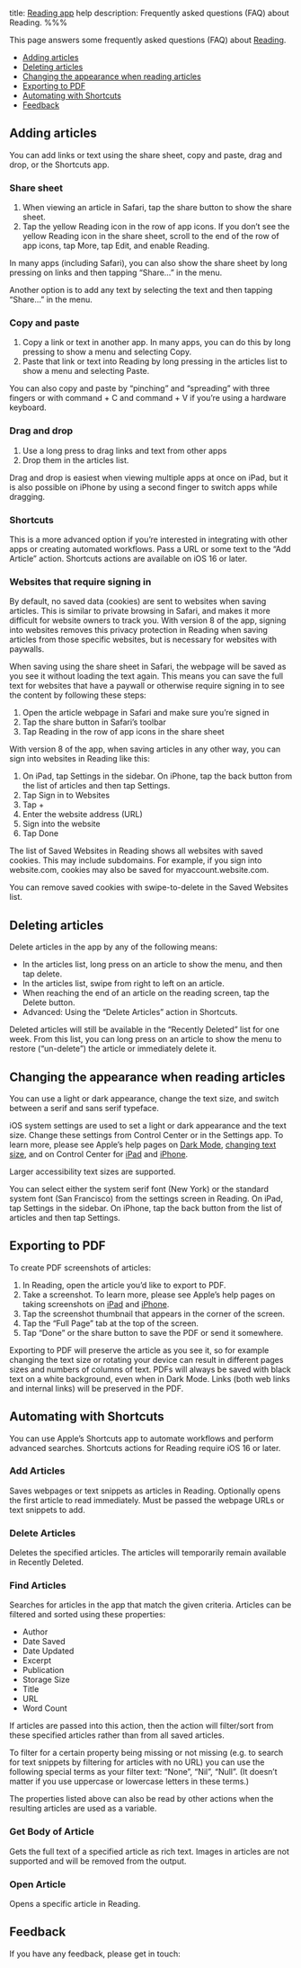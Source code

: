 title: [Reading app](/reading-app/) help
description: Frequently asked questions (FAQ) about Reading.
%%%

This page answers some frequently asked questions (FAQ) about [Reading](../).

- [Adding articles](#add)
- [Deleting articles](#delete)
- [Changing the appearance when reading articles](#appearance)
- [Exporting to PDF](#export-pdf)
- [Automating with Shortcuts](#shortcuts)
- [Feedback](#feedback)

<h2 id="add">Adding articles</h2>

You can add links or text using the share sheet, copy and paste, drag and drop, or the Shortcuts app.

### Share sheet

1. When viewing an article in Safari, tap the share button to show the share sheet.
2. Tap the yellow Reading icon in the row of app icons. If you don’t see the yellow Reading icon in the share sheet, scroll to the end of the row of app icons, tap More, tap Edit, and enable Reading.

In many apps (including Safari), you can also show the share sheet by long pressing on links and then tapping “Share…” in the menu.

Another option is to add any text by selecting the text and then tapping “Share…” in the menu.

### Copy and paste

1. Copy a link or text in another app. In many apps, you can do this by long pressing to show a menu and selecting Copy.
2. Paste that link or text into Reading by long pressing in the articles list to show a menu and selecting Paste.

You can also copy and paste by “pinching” and “spreading” with three fingers or with command + C and command + V if you’re using a hardware keyboard.

### Drag and drop

1. Use a long press to drag links and text from other apps
2. Drop them in the articles list.

Drag and drop is easiest when viewing multiple apps at once on iPad, but it is also possible on iPhone by using a second finger to switch apps while dragging.

### Shortcuts

This is a more advanced option if you’re interested in integrating with other apps or creating automated workflows. Pass a URL or some text to the “Add Article” action. Shortcuts actions are available on iOS 16 or later.

<h3 id="websites-that-require-signing-in">Websites that require signing in</h3>

By default, no saved data (cookies) are sent to websites when saving articles. This is similar to private browsing in Safari, and makes it more difficult for website owners to track you. With version 8 of the app, signing into websites removes this privacy protection in Reading when saving articles from those specific websites, but is necessary for websites with paywalls.

When saving using the share sheet in Safari, the webpage will be saved as you see it without loading the text again. This means you can save the full text for websites that have a paywall or otherwise require signing in to see the content by following these steps:

1. Open the article webpage in Safari and make sure you’re signed in
2. Tap the share button in Safari’s toolbar
3. Tap Reading in the row of app icons in the share sheet

With version 8 of the app, when saving articles in any other way, you can sign into websites in Reading like this:

1. On iPad, tap Settings in the sidebar. On iPhone, tap the back button from the list of articles and then tap Settings.
2. Tap Sign in to Websites
3. Tap +
4. Enter the website address (URL)
5. Sign into the website
6. Tap Done

The list of Saved Websites in Reading shows all websites with saved cookies. This may include subdomains. For example, if you sign into website.com, cookies may also be saved for myaccount.website.com.

You can remove saved cookies with swipe-to-delete in the Saved Websites list.

<h2 id="delete">Deleting articles</h2>

Delete articles in the app by any of the following means:

- In the articles list, long press on an article to show the menu, and then tap delete.
- In the articles list, swipe from right to left on an article.
- When reaching the end of an article on the reading screen, tap the Delete button.
- Advanced: Using the “Delete Articles” action in Shortcuts.

Deleted articles will still be available in the “Recently Deleted” list for one week. From this list, you can long press on an article to show the menu to restore (“un-delete”) the article or immediately delete it.

<h2 id="appearance">Changing the appearance when reading articles</h2>

You can use a light or dark appearance, change the text size, and switch between a serif and sans serif typeface.

iOS system settings are used to set a light or dark appearance and the text size. Change these settings from Control Center or in the Settings app. To learn more, please see Apple’s help pages on [Dark Mode](https://support.apple.com/en-us/HT210332), [changing text size](https://support.apple.com/en-us/HT202828), and on Control Center for [iPad](https://support.apple.com/en-us/HT210974) and [iPhone](https://support.apple.com/en-us/HT202769).

Larger accessibility text sizes are supported.

You can select either the system serif font (New York) or the standard system font (San Francisco) from the settings screen in Reading. On iPad, tap Settings in the sidebar. On iPhone, tap the back button from the list of articles and then tap Settings.

<h2 id="export-pdf">Exporting to PDF</h2>

To create PDF screenshots of articles:

1. In Reading, open the article you’d like to export to PDF.
2. Take a screenshot. To learn more, please see Apple’s help pages on taking screenshots on [iPad](https://support.apple.com/en-us/HT210781) and [iPhone](https://support.apple.com/en-us/HT200289).
3. Tap the screenshot thumbnail that appears in the corner of the screen.
4. Tap the “Full Page” tab at the top of the screen.
5. Tap “Done” or the share button to save the PDF or send it somewhere.

Exporting to PDF will preserve the article as you see it, so for example changing the text size or rotating your device can result in different pages sizes and numbers of columns of text. PDFs will always be saved with black text on a white background, even when in Dark Mode. Links (both web links and internal links) will be preserved in the PDF.

<h2 id="shortcuts">Automating with Shortcuts</h2>

You can use Apple’s Shortcuts app to automate workflows and perform advanced searches. Shortcuts actions for Reading require iOS 16 or later.

### Add Articles

Saves webpages or text snippets as articles in Reading. Optionally opens the first article to read immediately. Must be passed the webpage URLs or text snippets to add.

### Delete Articles

Deletes the specified articles. The articles will temporarily remain available in Recently Deleted.

### Find Articles

Searches for articles in the app that match the given criteria. Articles can be filtered and sorted using these properties:

- Author
- Date Saved
- Date Updated
- Excerpt
- Publication
- Storage Size
- Title
- URL
- Word Count

If articles are passed into this action, then the action will filter/sort from these specified articles rather than from all saved articles.

To filter for a certain property being missing or not missing (e.g. to search for text snippets by filtering for articles with no URL) you can use the following special terms as your filter text: “None”, “Nil”, “Null”. (It doesn’t matter if you use uppercase or lowercase letters in these terms.)

The properties listed above can also be read by other actions when the resulting articles are used as a variable.

### Get Body of Article

Gets the full text of a specified article as rich text. Images in articles are not supported and will be removed from the output.

### Open Article

Opens a specific article in Reading.

<h2 id="feedback">Feedback</h2>

If you have any feedback, please get in touch:

<ul>
<script type="text/javascript">
//<![CDATA[
<!--
var x="function f(x){var i,o=\"\",l=x.length;for(i=l-1;i>=0;i--) {try{o+=x.c" +
"harAt(i);}catch(e){}}return o;}f(\")\\\"function f(x,y){var i,o=\\\"\\\\\\\""+
"\\\\,l=x.length;for(i=0;i<l;i++){if(i<13)y++;y%=127;o+=String.fromCharCode(" +
"x.charCodeAt(i)^(y++));}return o;}f(\\\"\\\\j\\\\\\\\177qa{}th0WPMRBDG\\\\\\"+
"\\002\\\\\\\\t\\\\\\\\020AG\\\\\\\\021\\\\\\\\014P\\\\\\\\022[FPP\\\\\\\\nd" +
"\\\\\\\\033WZUQJPz)'/(*\\\\\\\\006#'<-'->&&<=|0;\\\\\\\\tti\\\\\\\\0354;20a" +
"q>^]M\\\\\\\\017\\\\\\\\r[DNSYQ\\\"\\\\,13)\\\"(f};)lo,0(rtsbus.o nruter};)" +
"i(tArahc.x=+o{)--i;0=>i;1-l=i(rof}}{)e(hctac};l=+l;x=+x{yrt{)49=!)31/l(tAed" +
"oCrahc.x(elihw;lo=l,htgnel.x=lo,\\\"\\\"=o,i rav{)x(f noitcnuf\")"           ;
while(x=eval(x));
//-->
//]]>
</script>
</ul>
